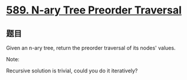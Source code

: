 # [589. N-ary Tree Preorder Traversal](https://leetcode.com/problems/n-ary-tree-preorder-traversal/)

## 题目
Given an n-ary tree, return the preorder traversal of its nodes' values.

Note:

Recursive solution is trivial, could you do it iteratively?